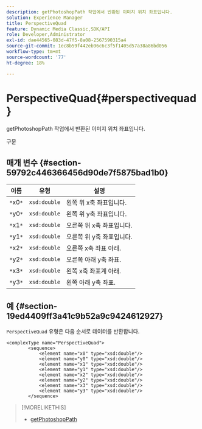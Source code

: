```yaml
---
description: getPhotoshopPath 작업에서 반환된 이미지 위치 좌표입니다.
solution: Experience Manager
title: PerspectiveQuad
feature: Dynamic Media Classic,SDK/API
role: Developer,Administrator
exl-id: dae44565-083d-47f5-8a08-2567590315a4
source-git-commit: 1ec8b59f442eb96c6c3f5f1405d57a38a86bd056
workflow-type: tm+mt
source-wordcount: '77'
ht-degree: 18%

---
```


# PerspectiveQuad{#perspectivequad}

getPhotoshopPath 작업에서 반환된 이미지 위치 좌표입니다.

구문

## 매개 변수 {#section-59792c446366456d90de7f5875bad1b0}

| 이름 | 유형 | 설명 |
|---|---|---|
| `*`x0`*` | `xsd:double` | 왼쪽 위 x축 좌표입니다. |
| `*`y0`*` | `xsd:double` | 왼쪽 위 y축 좌표입니다. |
| `*`x1`*` | `xsd:double` | 오른쪽 위 x축 좌표입니다. |
| `*`y1`*` | `xsd:double` | 오른쪽 위 y축 좌표입니다. |
| `*`x2`*` | `xsd:double` | 오른쪽 x축 좌표 아래. |
| `*`y2`*` | `xsd:double` | 오른쪽 아래 y축 좌표. |
| `*`x3`*` | `xsd:double` | 왼쪽 x축 좌표계 아래. |
| `*`y3`*` | `xsd:double` | 왼쪽 아래 y축 좌표. |

## 예 {#section-19ed4409ff3a41c9b52a9c9424612927}

`PerspectiveQuad` 유형은 다음 순서로 데이터를 반환합니다.

```
<complexType name="PerspectiveQuad">
        <sequence>
            <element name="x0" type="xsd:double"/>
            <element name="y0" type="xsd:double"/>
            <element name="x1" type="xsd:double"/>
            <element name="y1" type="xsd:double"/>
            <element name="x2" type="xsd:double"/>
            <element name="y2" type="xsd:double"/>
            <element name="x3" type="xsd:double"/>
            <element name="y3" type="xsd:double"/>
        </sequence>
```

>[!MORELIKETHIS]
>
>* [getPhotoshopPath](../../operations/c-operations-intro/c-methods/r-get-photoshop-path.md#reference-545f902f84194951ac04e947fdc803b9)

